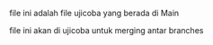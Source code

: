 file ini adalah file ujicoba yang berada di Main

file ini akan di ujicoba untuk merging antar branches